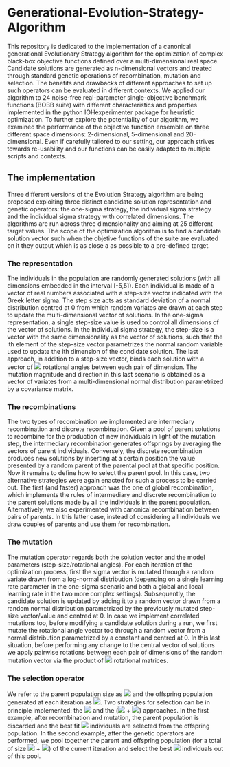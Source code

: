 # Generational-Evolution-Strategy-Algorithm

This repository is dedicated to the implementation of a canonical generational Evolutionary Strategy algorithm for the optimization of complex black-box objective functions defined over a multi-dimensional real space. Candidate solutions are generated as n-dimensional vectors and treated through standard genetic operations of recombination, mutation and selection. The benefits and drawbacks of different approaches to set up such operators can be evaluated in different contexts. We applied our algorithm to 24 noise-free real-parameter single-objective benchmark functions (BOBB suite) with different characteristics and properties implemented in the python IOHexperimenter package for heuristic optimization. To further explore the potentiality of our algorithm, we examined the performance of the objective function ensemble on three different space dimensions: 2-dimensional, 5-dimensional and 20-dimensional. Even if carefully tailored to our setting, our approach strives towards re-usability and our functions can be easily adapted to multiple scripts and contexts.

## The implementation 
Three different versions of the Evolution Strategy algorithm are being proposed exploiting three distinct candidate solution representation and genetic operators: the one-sigma strategy, the individual sigma strategy and the individual sigma strategy with correlated dimensions. The algorithms are run across three dimensionality and aiming at 25 different target values. The scope of the optimization algorithm is to find a candidate solution vector such when the objetive functions of the suite are evaluated on it they output which is as close a as possible to a pre-defined target.

### The representation
The individuals in the population are randomly generated solutions (with all dimensions embedded in the interval [-5,5]). Each individual is made of a vector of real numbers associated with a step-size vector indicated with the Greek letter sigma. The step size acts as standard deviation of a normal distribution centred at 0 from which random variates are drawn at each step to update the multi-dimensional vector of solutions. In the one-sigma representation, a single step-size value is used to control all dimensions of the vector of solutions. In the individual sigma strategy, the step-size is a vector with the same dimensionality as the vector of solutions, such that the ith element of the step-size vector parametrizes the normal random variable used to update the ith dimension of the condidate solution. The last approach, in addition to a step-size vector, binds each solution with a vector of <img src="https://render.githubusercontent.com/render/math?math=\frac{n \times (n-1)}{2} "> rotational angles between each pair of dimension. The mutation magnitude and direction in this last scenario is obtained as a vector of variates from a multi-dimensional normal distribution parametrized by a covariance matrix.


### The recombinations
The two types of recombination we implemented are intermediary recombination and discrete recombination. Given a pool of parent solutions to recombine for the production of new individuals in light of the mutation step, the intermediary recombination generates offsprings by averaging the vectors of parent individuals. Conversely, the discrete recombination produces new solutions by inserting at a certain position the value presented by a random parent of the parental pool at that specific position. Now it remains to define how to select the parent pool. In this case, two alternative strategies were again enacted for such a process to be carried out. The first (and faster) approach was
the one of global recombination, which implements the rules of intermediary and discrete recombination to the parent solutions made by all the individuals in the parent population. Alternatively, we also experimented with canonical recombination between pairs of parents. In this latter case, instead of considering all individuals we draw couples of parents and use them for recombination.

### The mutation
The mutation operator regards both the solution vector and the model parameters (step-size/rotational angles). For each iteration of the optimization process, first the sigma vector is mutated through a random variate drawn from a log-normal distribution (depending on a single learning rate parameter in the one-sigma scenario and both a global and local learning rate in the two more complex settings). Subsequently, the candidate solution is updated by adding it to a random vector drawn from a random normal distribution parametrized by the previously mutated step-size vector/value and centred at 0. In case we implement correlated mutations too, before modifying a candidate solution during a run, we first mutate the rotational angle vector too through a random vector from a normal distribution parametrized by a constant and centred at 0. In this last situation, before performing any change to the central vector of solutions we apply pairwise rotations between each pair of dimensions of the random mutation vector via the product of <img src="https://render.githubusercontent.com/render/math?math=\frac{n \times (n-1)}{2} "> rotational matrices.

### The selection operator
We refer to the parent population size as <img src="https://render.githubusercontent.com/render/math?math=\mu"> and the offspring population generated at each iteration as <img src="https://render.githubusercontent.com/render/math?math=\lambda">. Two strategies for selection can be in principle implemented: the <img src="https://render.githubusercontent.com/render/math?math=(\mu , \lambda)"> and the (<img src="https://render.githubusercontent.com/render/math?math=\mu"> + <img src="https://render.githubusercontent.com/render/math?math=\lambda">) approaches. In the first example, after recombination and mutation, the parent population is discarded and the best fit  <img src="https://render.githubusercontent.com/render/math?math=\mu"> individuals are selected from the offspring population. In the second example, after the genetic operators are performed, we pool together the parent and offspring population (for a total of size <img src="https://render.githubusercontent.com/render/math?math=\mu"> + <img src="https://render.githubusercontent.com/render/math?math=\lambda">) of the current iteration and select the best <img src="https://render.githubusercontent.com/render/math?math=\mu"> individuals out of this pool. 







